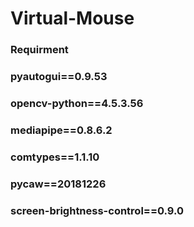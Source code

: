 # Virtual-Mouse

### Requirment 
### pyautogui==0.9.53
### opencv-python==4.5.3.56
### mediapipe==0.8.6.2
### comtypes==1.1.10
### pycaw==20181226
### screen-brightness-control==0.9.0

